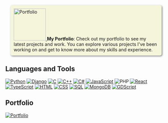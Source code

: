 <p style="background-color: #f5f5dc; padding: 10px; border-radius: 5px; box-shadow: 2px 2px 5px rgba(0, 0, 0, 0.5); margin: 1rem;">
    <a href="https://ahmedzaki246.github.io/Portfolio-V2.0/">
        <img src="https://cdn-icons-png.flaticon.com/512/3135/3135715.png" alt="Portfolio" style="width:100px;"/>
    </a>
    <strong>My Portfolio</strong>: Check out my portfolio to see my latest projects and work. You can explore various projects I've been working on and get to know more about my skills and experience.
</p>

## Languages and Tools

[![Python](https://img.shields.io/badge/Python-3776AB?style=flat-square&logo=python&logoColor=white)](https://www.python.org/)
[![Django](https://img.shields.io/badge/Django-092E20?style=flat-square&logo=django&logoColor=white)](https://www.djangoproject.com/)
[![C](https://img.shields.io/badge/C-00599C?style=flat-square&logo=c&logoColor=white)](https://en.wikipedia.org/wiki/C_(programming_language))
[![C++](https://img.shields.io/badge/C%2B%2B-00599C?style=flat-square&logo=c%2B%2B&logoColor=white)](https://en.cppreference.com/w/)
[![C#](https://img.shields.io/badge/C%23-239120?style=flat-square&logo=c-sharp&logoColor=white)](https://learn.microsoft.com/en-us/dotnet/csharp/)
[![JavaScript](https://img.shields.io/badge/JavaScript-F7DF1E?style=flat-square&logo=javascript&logoColor=black)](https://developer.mozilla.org/en-US/docs/Web/JavaScript)
![PHP](https://img.shields.io/badge/PHP-777BB4?style=flat-square&logo=php&logoColor=white)
[![React](https://img.shields.io/badge/React-61DAFB?style=flat-square&logo=react&logoColor=black)](https://reactjs.org/)
[![TypeScript](https://img.shields.io/badge/TypeScript-007ACC?style=flat-square&logo=typescript&logoColor=white)](https://www.typescriptlang.org/)
[![HTML](https://img.shields.io/badge/HTML-E34F26?style=flat-square&logo=html5&logoColor=white)](https://developer.mozilla.org/en-US/docs/Web/HTML)
[![CSS](https://img.shields.io/badge/CSS-1572B6?style=flat-square&logo=css3&logoColor=white)](https://developer.mozilla.org/en-US/docs/Web/CSS)
[![SQL](https://img.shields.io/badge/SQL-003B57?style=flat-square&logo=sqlite&logoColor=white)](https://www.sqlite.org/)
[![MongoDB](https://img.shields.io/badge/MongoDB-47A248?style=flat-square&logo=mongodb&logoColor=white)](https://www.mongodb.com/)
[![GDScript](https://img.shields.io/badge/GDScript-2F2F2F?style=flat-square&logo=godot&logoColor=white)](https://docs.godotengine.org/en/stable/)

## Portfolio

[![Portfolio](https://img.shields.io/badge/Portfolio-000000?style=flat-square&logo=github&logoColor=white&logoWidth=60)](https://ahmedzaki246.github.io/Portfolio-V2.0/)

